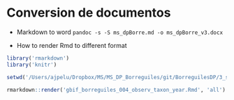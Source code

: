 # Conversion de documentos

* Markdown to word 
`pandoc -s -S ms_dpBorre.md -o ms_dpBorre_v3.docx`

* How to render Rmd to different format 
```r 
library('rmarkdown')
library('knitr')

setwd('/Users/ajpelu/Dropbox/MS/MS_DP_Borreguiles/git/BorreguilesDP/3_scripts/r/')

rmarkdown::render('gbif_borreguiles_004_observ_taxon_year.Rmd', 'all')
```

